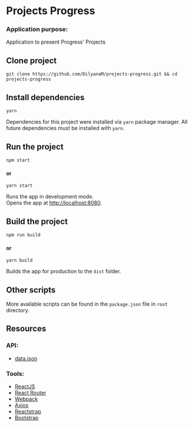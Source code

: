 # Projects Progress

### Application purpose:
Application to present Progress' Projects

## Clone project

```
git clone https://github.com/DilyanaM/projects-progress.git && cd projects-progress
```

## Install dependencies

```
yarn
```

Dependencies for this project were installed via `yarn` package manager. All future dependencies must be installed with `yarn`.

## Run the project

```
npm start
```
#### or
```
yarn start
```

Runs the app in development mode.<br>
Opens the app at [http://localhost:8080](http://localhost:8080).

## Build the project

```
npm run build
```
#### or
```
yarn build
```

Builds the app for production to the `dist` folder.<br>

## Other scripts

More available scripts can be found in the `package.json` file in `root` directory.

## Resources

### API:
- [data.json](https://gist.githubusercontent.com/elena-gancheva/e2af742be620fefa0b0d81e36f7cd66c/raw/1407c899e0a1baca8cd9564f6d9668fd7e8909a6/data.json)

### Tools:
- [ReactJS](https://reactjs.org/)
- [React Router](https://github.com/ReactTraining/react-router)
- [Webpack](https://webpack.js.org/)
- [Axios](https://github.com/axios/axios)
- [Reactstrap](https://reactstrap.github.io/)
- [Bootstrap](https://getbootstrap.com/)
